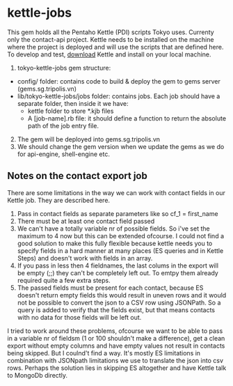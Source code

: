 kettle-jobs
===========
This gem holds all the Pentaho Kettle (PDI) scripts Tokyo uses. Currenty only the contact-api project. Kettle needs to be installed on the machine where the project is deployed and will use the scripts that are defined here. To develop and test, [download](http://community.pentaho.com/projects/data-integration) Kettle and install on your local machine. 

1. tokyo-kettle-jobs gem structure:
  - config/ folder: contains code to build & deploy the gem to gems server (gems.sg.tripolis.vn)
  - lib/tokyo-kettle-jobs/jobs folder: contains jobs. Each job should have a separate folder, then inside it we have:
    + kettle folder to store *.kjb files
    + A [job-name].rb file: it should define a function to return the absolute path of the job entry file.
2. The gem will be deployed into gems.sg.tripolis.vn
3. We should change the gem version when we update the gems as we do for api-engine, shell-engine etc.



Notes on the contact export job
-------------------------------
There are some limitations in the way we can work with contact fields in our Kettle job. They are described here.

1. Pass in contact fields as separate parameters like so cf_1 = first_name
2. There must be at least one contact field passed
3. We can't have a totally variable nr of possible fields. So i've set the maximum to 4 now but this can be extended ofcourse. I could not find a good solution to make this fully flexible because kettle needs you to specify fields in a hard manner at many places (ES queries and in Kettle Steps) and doesn't work with fields in an array.
4. If you pass in less then 4 fieldnames, the last colums in the export will be empty (;;) they can't be completely left out. To emtpy them already required quite a few extra steps.
5. The passed fields must be present for each contact, because ES doesn't return empty fields this would result in uneven rows and it would not be possible to convert the json to a CSV row using JSONPath. So a query is added to verify that the fields exist, but that means contacts with no data for those fields will be left out.

I tried to work around these problems, ofcourse we want to be able to pass in a variable nr of fieldsm (1 or 100 shouldn't make a difference), get a clean export without empty columns and have empty values not result in contacts being skipped. But I coulnd't find a way. It's mostly ES limitations in combination with JSONpath limitations we use to translate the json into csv rows. Perhaps the solution lies in skipping ES altogether and have Kettle talk to MongoDb directly.






